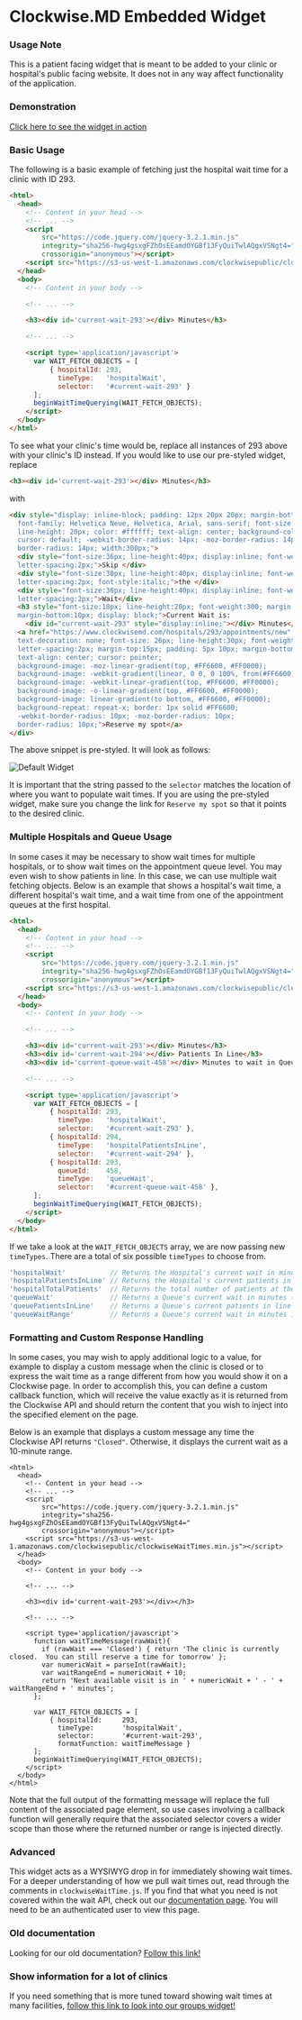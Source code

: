 # Clockwise.MD Embedded Widget

### Usage Note

This is a patient facing widget that is meant to be added to your clinic or hospital's public
facing website. It does not in any way affect functionality of the application.

### Demonstration

[Click here to see the widget in action](https://examples.clockwisemd.com/Embedded-Widget/)

### Basic Usage

The following is a basic example of fetching just the hospital wait time for a
clinic with ID 293.

```html
<html>
  <head>
    <!-- Content in your head -->
    <!-- ... -->
    <script
        src="https://code.jquery.com/jquery-3.2.1.min.js"
        integrity="sha256-hwg4gsxgFZhOsEEamdOYGBf13FyQuiTwlAQgxVSNgt4="
        crossorigin="anonymous"></script>
    <script src="https://s3-us-west-1.amazonaws.com/clockwisepublic/clockwiseWaitTimes.min.js"></script>
  </head>
  <body>
    <!-- Content in your body -->

    <!-- ... -->

    <h3><div id='current-wait-293'></div> Minutes</h3>

    <!-- ... -->

    <script type='application/javascript'>
      var WAIT_FETCH_OBJECTS = [
          { hospitalId: 293,
            timeType:   'hospitalWait',
            selector:   '#current-wait-293' }
      ];
      beginWaitTimeQuerying(WAIT_FETCH_OBJECTS);
    </script>
  </body>
</html>
```

To see what your clinic's time would be, replace all instances of 293
above with your clinic's ID instead.  If you would like to use our pre-styled
widget, replace
```html
<h3><div id='current-wait-293'></div> Minutes</h3>
```
with
```html
<div style="display: inline-block; padding: 12px 20px 20px; margin-bottom: 0;
  font-family: Helvetica Neue, Helvetica, Arial, sans-serif; font-size: 14px;
  line-height: 20px; color: #ffffff; text-align: center; background-color:#2a7bbb;
  cursor: default; -webkit-border-radius: 14px; -moz-border-radius: 14px;
  border-radius: 14px; width:300px;">
  <div style="font-size:36px; line-height:40px; display:inline; font-weight:bold;
  letter-spacing:2px;">Skip </div>
  <div style="font-size:30px; line-height:40px; display:inline; font-weight:100;
  letter-spacing:2px; font-style:italic;">the </div>
  <div style="font-size:36px; line-height:40px; display:inline; font-weight:bold;
  letter-spacing:2px;">Wait</div>
  <h3 style="font-size:18px; line-height:20px; font-weight:300; margin-top:0px;
  margin-bottom:10px; display: block;">Current Wait is:
    <div id="current-wait-293" style="display:inline;"></div> Minutes</h3>
  <a href="https://www.clockwisemd.com/hospitals/293/appointments/new" style="color:white;
  text-decoration: none; font-size: 26px; line-height:30px; font-weight:bold;
  letter-spacing:2px; margin-top:15px; padding: 5px 10px; margin-bottom: 0;
  text-align: center; cursor: pointer;
  background-image: -moz-linear-gradient(top, #FF6600, #FF0000);
  background-image: -webkit-gradient(linear, 0 0, 0 100%, from(#FF6600), to(#FF0000));
  background-image: -webkit-linear-gradient(top, #FF6600, #FF0000);
  background-image: -o-linear-gradient(top, #FF6600, #FF0000);
  background-image: linear-gradient(to bottom, #FF6600, #FF0000);
  background-repeat: repeat-x; border: 1px solid #FF6600;
  -webkit-border-radius: 10px; -moz-border-radius: 10px;
  border-radius: 10px;">Reserve my spot</a>
</div>
```

The above snippet is pre-styled. It will look as follows:

![Default Widget](Default_Widget_Style.png)


It is important that the string passed to the `selector` matches the location
of where you want to populate wait times.  If you are using the pre-styled
widget, make sure you change the link for `Reserve my spot` so that it points
to the desired clinic.

### Multiple Hospitals and Queue Usage

In some cases it may be necessary to show wait times for multiple hospitals, or
to show wait times on the appointment queue level.  You may even wish to show
patients in line.  In this case, we can use multiple wait fetching objects.
Below is an example that shows a hospital's wait time, a different hospital's
wait time, and a wait time from one of the appointment queues at the first
hospital.

```html
<html>
  <head>
    <!-- Content in your head -->
    <!-- ... -->
    <script
        src="https://code.jquery.com/jquery-3.2.1.min.js"
        integrity="sha256-hwg4gsxgFZhOsEEamdOYGBf13FyQuiTwlAQgxVSNgt4="
        crossorigin="anonymous"></script>
    <script src="https://s3-us-west-1.amazonaws.com/clockwisepublic/clockwiseWaitTimes.min.js"></script>
  </head>
  <body>
    <!-- Content in your body -->

    <!-- ... -->

    <h3><div id='current-wait-293'></div> Minutes</h3>
    <h3><div id='current-wait-294'></div> Patients In Line</h3>
    <h3><div id='current-queue-wait-458'></div> Minutes to wait in Queue</h3>

    <!-- ... -->

    <script type='application/javascript'>
      var WAIT_FETCH_OBJECTS = [
          { hospitalId: 293,
            timeType:   'hospitalWait',
            selector:   '#current-wait-293' },
          { hospitalId: 294,
            timeType:   'hospitalPatientsInLine',
            selector:   '#current-wait-294' },
          { hospitalId: 293,
            queueId:    458,
            timeType:   'queueWait',
            selector:   '#current-queue-wait-458' },
      ];
      beginWaitTimeQuerying(WAIT_FETCH_OBJECTS);
    </script>
  </body>
</html>
```

If we take a look at the `WAIT_FETCH_OBJECTS` array, we are now passing new `timeTypes`.
There are a total of six possible `timeTypes` to choose from.

```javascript
'hospitalWait'           // Returns the Hospital's current wait in minutes
'hospitalPatientsInLine' // Returns the Hospital's current patients in line
'hospitalTotalPatients'  // Returns the total number of patients at the hospital (includes appointments later in the day)
'queueWait'              // Returns a Queue's current wait in minutes (this requires the the queueId to be passed)
'queuePatientsInLine'    // Returns a Queue's current patients in line (this requires the the queueId to be passed)
'queueWaitRange'         // Returns a Queue's current wait in minutes in the form of a range (this requires the the queueId to be passed)
```

### Formatting and Custom Response Handling

In some cases, you may wish to apply additional logic to a value, for example
to display a custom message when the clinic is closed or to express the wait
time as a range different from how you would show it on a Clockwise page.  In
order to accomplish this, you can define a custom callback function, which will
receive the value exactly as it is returned from the Clockwise API and should
return the content that you wish to inject into the specified element on the
page.

Below is an example that displays a custom message any time the Clockwise API
returns `"Closed"`. Otherwise, it displays the current wait as a 10-minute
range.

```
<html>
  <head>
    <!-- Content in your head -->
    <!-- ... -->
    <script
        src="https://code.jquery.com/jquery-3.2.1.min.js"
        integrity="sha256-hwg4gsxgFZhOsEEamdOYGBf13FyQuiTwlAQgxVSNgt4="
        crossorigin="anonymous"></script>
    <script src="https://s3-us-west-1.amazonaws.com/clockwisepublic/clockwiseWaitTimes.min.js"></script>
  </head>
  <body>
    <!-- Content in your body -->

    <!-- ... -->

    <h3><div id='current-wait-293'></div></h3>

    <!-- ... -->

    <script type='application/javascript'>
      function waitTimeMessage(rawWait){
        if (rawWait === 'Closed') { return 'The clinic is currently closed.  You can still reserve a time for tomorrow' };
        var numericWait = parseInt(rawWait);
        var waitRangeEnd = numericWait + 10;
        return 'Next available visit is in ' + numericWait + ' - ' + waitRangeEnd + ' minutes';
      };

      var WAIT_FETCH_OBJECTS = [
          { hospitalId:     293,
            timeType:       'hospitalWait',
            selector:       '#current-wait-293',
            formatFunction: waitTimeMessage }
      ];
      beginWaitTimeQuerying(WAIT_FETCH_OBJECTS);
    </script>
  </body>
</html>
```

Note that the full output of the formatting message will replace the full
content of the associated page element, so use cases involving a callback
function will generally require that the associated selector covers a wider
scope than those where the returned number or range is injected directly.

### Advanced

This widget acts as a WYSIWYG drop in for immediately showing wait times.  For a deeper
understanding of how we pull wait times out, read through the comments in
`clockwiseWaitTime.js`.  If you find that what you need is not covered within
the wait API, check out our [documentation page](https://www.clockwisemd.com/docs).
You will need to be an authenticated user to view this page.

### Old documentation

Looking for our old documentation?  [Follow this link!](https://github.com/LightshedHealth/Embedded-Widget/tree/e3b91834b2fa1bd56b68704462ca3fde616b78c1)

### Show information for a lot of clinics

If you need something that is more tuned toward showing wait times at many facilities, [follow this link to look into our groups widget!](https://github.com/LightshedHealth/Embedded-Map)
